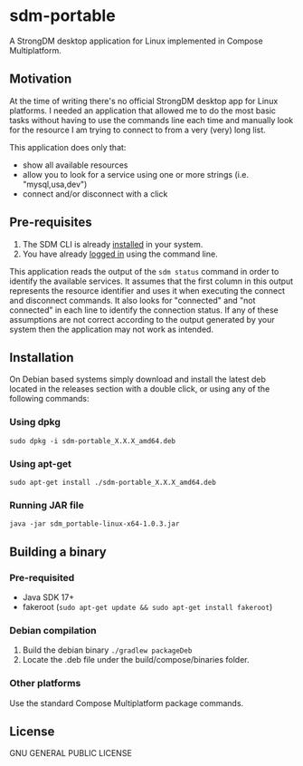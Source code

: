 # sdm-portable
A StrongDM desktop application for Linux implemented in Compose Multiplatform.

## Motivation

At the time of writing there's no official StrongDM desktop app for Linux platforms. I needed an application
that allowed me to do the most basic tasks without having to use the commands line each time and manually look for 
the resource I am trying to connect to from a very (very) long list.

This application does only that:
- show all available resources
- allow you to look for a service using one or more strings (i.e. "mysql,usa,dev")
- connect and/or disconnect with a click

## Pre-requisites
1. The SDM CLI is already [installed](https://www.strongdm.com/docs/desktop/installation/linux/) in your system.
2. You have already [logged in](https://www.strongdm.com/docs/cli/#login-and-logout) using the command line.

This application reads the output of the `sdm status` command in order to identify the available services. It assumes 
that the first column in this output represents the resource identifier and uses it when executing the connect and 
disconnect commands. It also looks for "connected" and "not connected" in each line to identify the connection status. If
any of these assumptions are not correct according to the output generated by your system then the 
application may not work as intended.

## Installation
On Debian based systems simply download and install the latest deb located in the releases section with a double click, 
or using any of the following commands:

### Using dpkg
`sudo dpkg -i sdm-portable_X.X.X_amd64.deb`

### Using apt-get
`sudo apt-get install ./sdm-portable_X.X.X_amd64.deb`

### Running JAR file
`java -jar sdm_portable-linux-x64-1.0.3.jar`

## Building a binary

### Pre-requisited

- Java SDK 17+
- fakeroot (`sudo apt-get update && sudo apt-get install fakeroot`)

### Debian compilation

1. Build the debian binary `./gradlew packageDeb`
2. Locate the .deb file under the build/compose/binaries folder.

### Other platforms
Use the standard Compose Multiplatform package commands.

## License
GNU GENERAL PUBLIC LICENSE
